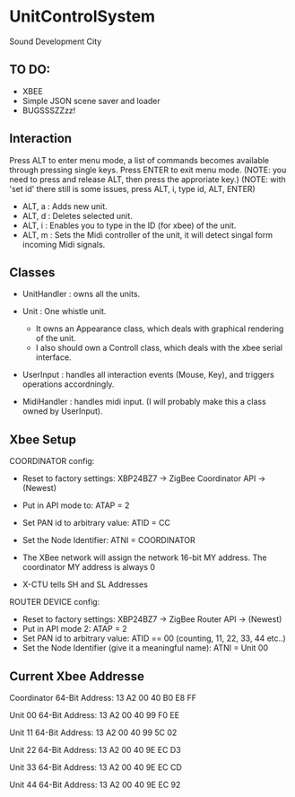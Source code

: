 UnitControlSystem
=================

Sound Development City

## TO DO: ##
*	XBEE
*	Simple JSON scene saver and loader
*	BUGSSSZZzz!

## Interaction ##

Press ALT to enter menu mode, a list of commands becomes available through pressing single keys.
Press ENTER to exit menu mode.
(NOTE: you need to press and release ALT, then press the approriate key.)
(NOTE: with 'set id' there still is some issues, press ALT, i, type id, ALT, ENTER)

*	ALT, a : Adds new unit.
*	ALT, d : Deletes selected unit.
*	ALT, i : Enables you to type in the ID (for xbee) of the unit.
*	ALT, m : Sets the Midi controller of the unit, it will detect singal form incoming Midi signals. 

## Classes ##

* 	UnitHandler : owns all the units.

*	Unit : One whistle unit.
	* It owns an Appearance class, which deals with graphical rendering of the unit.
	* I also should own a Controll class, which deals with the xbee serial interface.


*	UserInput : handles all interaction events (Mouse, Key), and triggers operations accordningly. 
*	MidiHandler : handles midi input. (I will probably make this a class owned by UserInput).

## Xbee Setup ##

COORDINATOR config:
  
 *	Reset to factory settings: XBP24BZ7 -> ZigBee Coordinator API -> (Newest)
 *	Put in API mode to: ATAP = 2
 *	Set PAN id to arbitrary value:	ATID = CC
 *	Set the Node Identifier: ATNI = COORDINATOR


 * 	The XBee network will assign the network 16-bit MY address. The coordinator MY address is always 0
 
*  	X-CTU tells SH and SL Addresses
 
 ROUTER DEVICE config:
  
 *	Reset to factory settings: XBP24BZ7 -> ZigBee Router API -> (Newest)	
 *	Put in API mode 2:	ATAP = 2
 *  Set PAN id to arbitrary value:	ATID == 00 (counting, 11, 22, 33, 44 etc..)
 * 	Set the Node Identifier (give it a meaningful name): ATNI = Unit 00

## Current Xbee Addresse ##

Coordinator
64-Bit Address: 13 A2 00 40 B0 E8 FF

Unit 00
64-Bit Address: 13 A2 00 40 99 F0 EE

Unit 11
64-Bit Address: 13 A2 00 40 99 5C 02

Unit 22
64-Bit Address: 13 A2 00 40 9E EC D3

Unit 33
64-Bit Address: 13 A2 00 40 9E EC CD

Unit 44
64-Bit Address: 13 A2 00 40 9E EC 92

